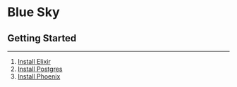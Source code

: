 # Blue Sky

## Getting Started
------------------

1. [Install Elixir](http://elixir-lang.org/install.html)
1. [Install Postgres](http://www.postgresql.org/download/)
1. [Install Phoenix](http://www.phoenixframework.org/docs/installation)

